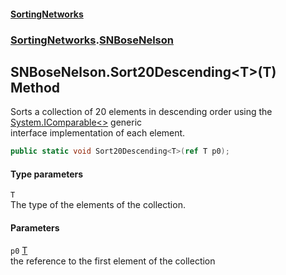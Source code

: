 #### [SortingNetworks](./index.md 'index')
### [SortingNetworks](./SortingNetworks.md 'SortingNetworks').[SNBoseNelson](./SortingNetworks-SNBoseNelson.md 'SortingNetworks.SNBoseNelson')
## SNBoseNelson.Sort20Descending&lt;T&gt;(T) Method
Sorts a collection of 20 elements in descending order using the [System.IComparable&lt;&gt;](https://docs.microsoft.com/en-us/dotnet/api/System.IComparable-1 'System.IComparable`1') generic  
interface implementation of each element.  
```csharp
public static void Sort20Descending<T>(ref T p0);
```
#### Type parameters
<a name='SortingNetworks-SNBoseNelson-Sort20Descending-T-(T)-T'></a>
`T`  
The type of the elements of the collection.  
  
#### Parameters
<a name='SortingNetworks-SNBoseNelson-Sort20Descending-T-(T)-p0'></a>
`p0` [T](#SortingNetworks-SNBoseNelson-Sort20Descending-T-(T)-T 'SortingNetworks.SNBoseNelson.Sort20Descending&lt;T&gt;(T).T')  
the reference to the first element of the collection  
  
